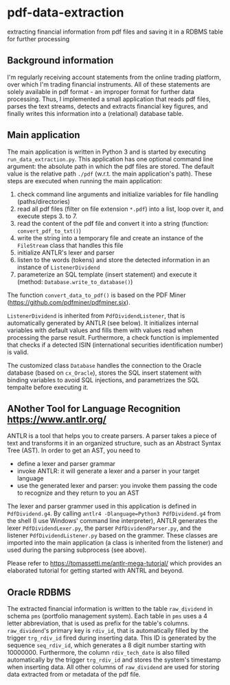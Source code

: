 # pdf-data-extraction
extracting financial information from pdf files and saving it in a RDBMS table for further processing

## Background information
I'm regularly receiving account statements from the online trading platform, over which I'm trading financial instruments. All of these statements are solely available in pdf format - an improper format for further data processing. Thus, I implemented a small application that reads pdf files, parses the text streams, detects and extracts financial key figures, and finally writes this information into a (relational) database table.

## Main application
The main application is written in Python 3 and is started by executing `run_data_extraction.py`. This application has one optional command line argument: the absolute path in which the pdf files are stored. The default value is the relative path `./pdf` (w.r.t. the main application's path).
These steps are executed when running the main application:
1) check command line arguments and initialize variables for file handling (paths/directories)
2) read all pdf files (filter on file extension `*.pdf`) into a list, loop over it, and execute steps 3. to 7.
3) read the content of the pdf file and convert it into a string (function: `convert_pdf_to_txt()`)
4) write the string into a temporary file and create an instance of the `FileStream` class that handles this file
5) initialize ANTLR's lexer and parser
6) listen to the words (tokens) and store the detected information in an instance of `ListenerDividend`
7) parameterize an SQL template (insert statement) and execute it (method: `Database.write_to_database()`)

The function `convert_data_to_pdf()` is based on the PDF Miner (https://github.com/pdfminer/pdfminer.six).

`ListenerDividend` is inherited from `PdfDividendListener`, that is automatically generated by ANTLR (see below). It initializes internal variables with default values and fills them with values read when processing the parse result. Furthermore, a check function is implemented that checks if a detected ISIN (international securities identification number) is valid.

The customized class `Database` handles the connection to the Oracle database (based on `cx_Oracle`), stores the SQL insert statement with binding variables to avoid SQL injections, and parametrizes the SQL tempalte before executing it.

## ANother Tool for Language Recognition https://www.antlr.org/
ANTLR is a tool that helps you to create parsers. A parser takes a piece of text and transforms it in an organized structure, such as an Abstract Syntax Tree (AST). In order to get an AST, you need to
- define a lexer and parser grammar
- invoke ANTLR: it will generate a lexer and a parser in your target language
- use the generated lexer and parser: you invoke them passing the code to recognize and they return to you an AST

The lexer and parser grammer used in this application is defined in `PdfDividend.g4`. By calling `antlr4 -Dlanguage=Python3 PdfDividend.g4` from the shell (I use Windows' command line interpreter), ANTLR generates the lexer `PdfDividendLexer.py`, the parser `PdfDividendParser.py`, and the listener `PdfDividendListener.py` based on the grammer. These classes are imported into the main application (a class is inherited from the listener) and used during the parsing subprocess (see above).

Please refer to https://tomassetti.me/antlr-mega-tutorial/ which provides an elaborated tutorial for getting started with ANTRL and beyond.

## Oracle RDBMS
The extracted financial information is written to the table `raw_dividend` in schema `pms` (portfolio management system). Each table in `pms` uses a 4 letter abbreviation, that is used as prefix for the table's columns. `raw_dividend`'s primary key is `rdiv_id`, that is automatically filled by the trigger `trg_rdiv_id` fired during inserting data. This ID is generated by the sequence `seq_rdiv_id`, which generates a 8 digit number starting with 10000000. Furthermore, the column `rdiv_tech_date` is also filled automatically by the trigger `trg_rdiv_id` and stores the system's timestamp when inserting data. All other columns of `raw_dividend` are used for storing data extracted from or metadata of the pdf file.
